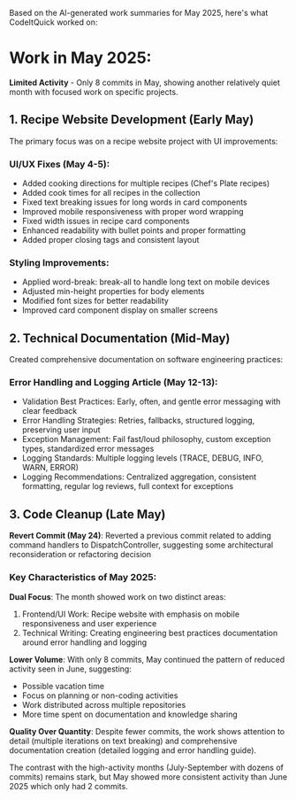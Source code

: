 ﻿---
layout: post
name: May Side Project Summary
description: AI Summaries of work completed on side projects
image: spartan_zombie.webp
time: "2m:24s"
tags: quality all
---

Based on the AI-generated work summaries for May 2025, here's what CodeItQuick worked on:
# Work in May 2025:

**Limited Activity** - Only 8 commits in May, showing another relatively quiet month with focused work on specific projects.

## 1. Recipe Website Development (Early May)
The primary focus was on a recipe website project with UI improvements:

### **UI/UX Fixes (May 4-5):**  
* Added cooking directions for multiple recipes (Chef's Plate recipes)  
* Added cook times for all recipes in the collection  
* Fixed text breaking issues for long words in card components  
* Improved mobile responsiveness with proper word wrapping  
* Fixed width issues in recipe card components  
* Enhanced readability with bullet points and proper formatting  
* Added proper closing tags and consistent layout  

### **Styling Improvements:**  
* Applied word-break: break-all to handle long text on mobile devices  
* Adjusted min-height properties for body elements  
* Modified font sizes for better readability  
* Improved card component display on smaller screens  

## 2. Technical Documentation (Mid-May)  
Created comprehensive documentation on software engineering practices:  

### Error Handling and Logging Article (May 12-13):
* Validation Best Practices: Early, often, and gentle error messaging with clear feedback  
* Error Handling Strategies: Retries, fallbacks, structured logging, preserving user input  
* Exception Management: Fail fast/loud philosophy, custom exception types, standardized error messages  
* Logging Standards: Multiple logging levels (TRACE, DEBUG, INFO, WARN, ERROR)  
* Logging Recommendations: Centralized aggregation, consistent formatting, regular log reviews, full context for exceptions  

## 3. Code Cleanup (Late May)
**Revert Commit (May 24)**: Reverted a previous commit related to adding command handlers to DispatchController, suggesting some architectural reconsideration or refactoring decision  

### Key Characteristics of May 2025:
**Dual Focus**: The month showed work on two distinct areas:  

1. Frontend/UI Work: Recipe website with emphasis on mobile responsiveness and user experience  
2. Technical Writing: Creating engineering best practices documentation around error handling and logging  

**Lower Volume**: With only 8 commits, May continued the pattern of reduced activity seen in June, suggesting:  
* Possible vacation time  
* Focus on planning or non-coding activities  
* Work distributed across multiple repositories  
* More time spent on documentation and knowledge sharing  

**Quality Over Quantity**: Despite fewer commits, the work shows attention to detail (multiple iterations on text breaking) and comprehensive documentation creation (detailed logging and error handling guide).  

The contrast with the high-activity months (July-September with dozens of commits) remains stark, but May showed more consistent activity than June 2025 which only had 2 commits.  
